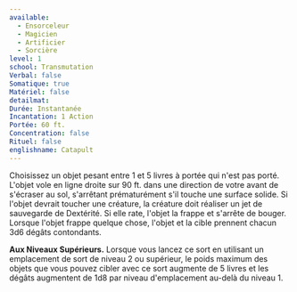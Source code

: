 ```yaml
---
available:
  - Ensorceleur
  - Magicien
  - Artificier
  - Sorcière
level: 1
school: Transmutation
Verbal: false
Somatique: true
Matériel: false
detailmat: 
Durée: Instantanée
Incantation: 1 Action
Portée: 60 ft.
Concentration: false
Rituel: false
englishname: Catapult
---
```

Choisissez un objet pesant entre 1 et 5 livres à portée qui n'est pas porté. L'objet vole en ligne droite sur 90 ft. dans une direction de votre avant de s'écraser au sol, s'arrêtant prématurément s'il touche une surface solide. Si l'objet devrait toucher une créature, la créature doit réaliser un jet de sauvegarde de Dextérité. Si elle rate, l'objet la frappe et s'arrête de bouger. Lorsque l'objet frappe quelque chose, l'objet et la cible prennent chacun 3d6 dégâts contondants.

**Aux Niveaux Supérieurs.** Lorsque vous lancez ce sort en utilisant un emplacement de sort de niveau 2 ou supérieur, le poids maximum des objets que vous pouvez cibler avec ce sort augmente de 5 livres et les dégâts augmentent de 1d8 par niveau d'emplacement au-delà du niveau 1.
